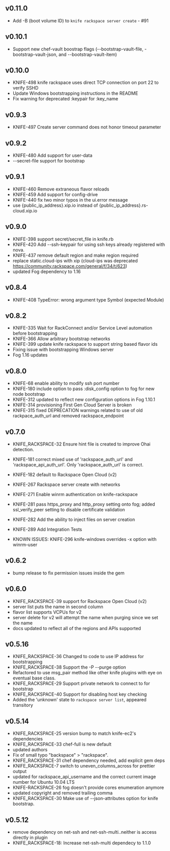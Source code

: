 ## v0.11.0
* Add -B (boot volume ID) to `knife rackspace server create` - #91

## v0.10.1
* Support new chef-vault boostrap flags (--bootstrap-vault-file, -bootstrap-vault-json, and --bootstrap-vault-item)

## v0.10.0
* KNIFE-498 knife rackspace uses direct TCP connection on port 22 to verify SSHD
* Update Windows bootstrapping instructions in the README
* Fix warning for deprecated :keypair for :key_name

## v0.9.3
* KNIFE-497 Create server command does not honor timeout parameter

## v0.9.2
* KNIFE-480 Add support for user-data
* --secret-file support for bootstrap

## v0.9.1
* KNIFE-460 Remove extraneous flavor reloads
* KNIFE-459 Add support for config-drive
* KNIFE-440 fix two minor typos in the ui.error message
* use {public_ip_address}.xip.io instead of {public_ip_address}.rs-cloud.xip.io

## v0.9.0
* KNIFE-398 support secret/secret_file in knife.rb
* KNIFE-420 Add --ssh-keypair for using ssh keys already registered with nova.
* KNIFE-437 remove default region and make region required
* replace static.cloud-ips with xip (cloud-ips was deprecated https://community.rackspace.com/general/f/34/t/623)
* updated Fog dependency to 1.16

## v0.8.4
* KNIFE-408 TypeError: wrong argument type Symbol (expected Module)

## v0.8.2
* KNIFE-335 Wait for RackConnect and/or Service Level automation before bootstrapping
* KNIFE-366 Allow arbitrary bootstrap networks
* KNIFE-399 update knife rackspace to support string based flavor ids
* Fixing issue with bootstrapping Windows server
* Fog 1.16 updates

## v0.8.0
* KNIFE-68 enable ability to modify ssh port number
* KNIFE-180 include option to pass :disk_config option to fog for new node bootstrap
* KNIFE-312 updated to reflect new configuration options in Fog 1.10.1
* KNIFE-314 provisioning First Gen Cloud Server is broken
* KNIFE-315 fixed DEPRECATION warnings related to use of old rackpace_auth_url and removed rackspace_endpoint

## v0.7.0
* KNIFE_RACKSPACE-32 Ensure hint file is created to improve Ohai detection.
* KNIFE-181 correct mixed use of 'rackspace_auth_url' and 'rackspace_api_auth_url'. Only 'rackspace_auth_url' is correct.
* KNIFE-182 default to Rackspace Open Cloud (v2)
* KNIFE-267 Rackspace server create with networks
* KNIFE-271 Enable winrm authentication on knife-rackspace
* KNIFE-281 pass https_proxy and http_proxy setting onto fog; added ssl_verify_peer setting to disable certificate validation
* KNIFE-282 Add the ability to inject files on server creation
* KNIFE-289 Add Integration Tests

* KNOWN ISSUES: KNIFE-296 knife-windows overrides -x option with winrm-user

## v0.6.2
* bump release to fix permission issues inside the gem

## v0.6.0
* KNIFE_RACKSPACE-39 support for Rackspace Open Cloud (v2)
* server list puts the name in second column
* flavor list supports VCPUs for v2
* server delete for v2 will attempt the name when purging since we set the name
* docs updated to reflect all of the regions and APIs supported

## v0.5.16
* KNIFE_RACKSPACE-36 Changed to code to use IP address for bootstrapping
* KNIFE_RACKSPACE-38 Support the -P --purge option
* Refactored to use msg_pair method like other knife plugins with eye on eventual base class.
* KNIFE_RACKSPACE-29 Support private network to connect to for bootstrap
* KNIFE_RACKSPACE-40 Support for disabling host key checking
* Added the 'unknown' state to `rackspace server list`, appeared transitory

## v0.5.14
* KNIFE_RACKSPACE-25 version bump to match knife-ec2's dependencies
* KNIFE_RACKSPACE-33 chef-full is new default
* updated authors
* Fix of small typo "backspace" > "rackspace".
* KNIFE_RACKSPACE-31 chef dependency needed, add explicit gem deps
* KNIFE_RACKSPACE-7 switch to uneven_columns_across for prettier output
* updated for rackspace_api_username and the correct current image number for Ubuntu 10.04 LTS
* KNIFE-RACKSPACE-26 fog doesn't provide cores enumeration anymore
* updated copyright and removed trailing comma
* KNIFE_RACKSPACE-30 Make use of --json-attributes option for knife
  bootstrap.

## v0.5.12
* remove dependency on net-ssh and net-ssh-multi..neither is access directly in plugin
* KNIFE_RACKSPACE-18: Increase net-ssh-multi dependecy to 1.1.0
